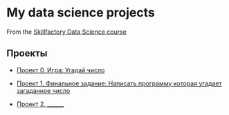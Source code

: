 # My data science projects

From the [Skillfactory Data Science course](https://skillfactory.ru/data-scientist)

## Проекты

* [Проект 0. Игра: Угадай число](https://github.com/MaxPorsh/sf_data_science/tree/new_branch_proverka/project_0)

* [Проект 1. Финальное задание: Написать программу которая угадает загаданное число](https://github.com/MaxPorsh/sf_data_science/tree/new_branch_proverka/project_1)

* [Проект 2. ______](____)
